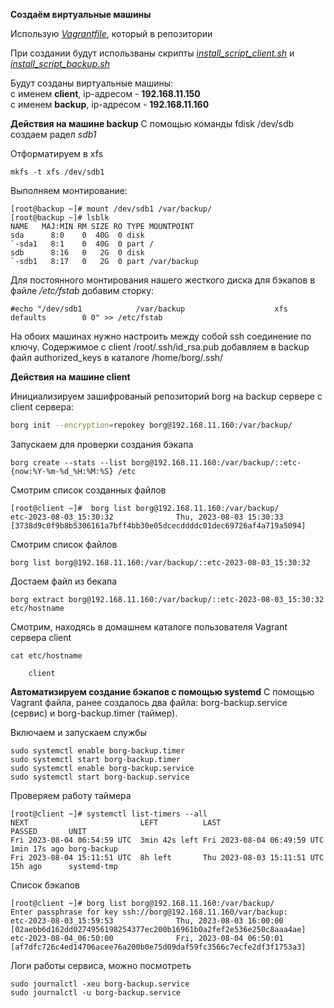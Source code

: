 **Создаём виртуальные машины**

Использую _[Vagrantfile](Vagrantfile)_, который в репозитории

При создании будут использваны скрипты _[install_script_client.sh](install_script_client.sh)_ и _[install_script_backup.sh](install_script_backup.sh)_

Будут созданы виртуальные машины:  
с именем **client**, ip-адресом - **192.168.11.150**  
с именем **backup**, ip-адресом - **192.168.11.160**

**Действия на машине backup**
С помощью команды fdisk /dev/sdb создаем радел _sdb1_ 

Отформатируем в xfs
```
mkfs -t xfs /dev/sdb1
```

Выполняем монтирование:
```
[root@backup ~]# mount /dev/sdb1 /var/backup/
[root@backup ~]# lsblk
NAME   MAJ:MIN RM SIZE RO TYPE MOUNTPOINT
sda      8:0    0  40G  0 disk 
`-sda1   8:1    0  40G  0 part /
sdb      8:16   0   2G  0 disk 
`-sdb1   8:17   0   2G  0 part /var/backup
```

Для постоянного монтирования нашего жесткого диска для бэкапов в файле _/etc/fstab_ добавим сторку:  
```
#echo "/dev/sdb1            /var/backup                    xfs     defaults        0 0" >> /etc/fstab
```

На обоих машинах нужно настроить между собой ssh соединение по ключу. Содержимое с client /root/.ssh/id_rsa.pub добавляем в backup файл authorized_keys в каталоге /home/borg/.ssh/

**Действия на машине client**

Инициализируем зашифрованый репозиторий borg на backup сервере с client сервера:
```bash
borg init --encryption=repokey borg@192.168.11.160:/var/backup/
```

Запускаем для проверки создания бэкапа
```
borg create --stats --list borg@192.168.11.160:/var/backup/::etc-{now:%Y-%m-%d_%H:%M:%S} /etc
```

Смотрим список созданных файлов

```
[root@client ~]#  borg list borg@192.168.11.160:/var/backup/
etc-2023-08-03_15:30:32              Thu, 2023-08-03 15:30:33 [3738d9c0f9b8b5306161a7bff4bb30e05dcecddddc01dec69726af4a719a5094]
```
Смотрим список файлов
```
borg list borg@192.168.11.160:/var/backup/::etc-2023-08-03_15:30:32
```

Достаем файл из бекапа
```
borg extract borg@192.168.11.160:/var/backup/::etc-2023-08-03_15:30:32 etc/hostname
```

Смотрим, находясь в домашнем каталоге пользователя Vagrant сервера client
```
cat etc/hostname

	client
```


**Автоматизируем создание бэкапов с помощью systemd**
С помощью Vagrant файла, ранее создалось два файла: borg-backup.service (сервис) и borg-backup.timer (таймер).

Включаем и запускаем службы
```
sudo systemctl enable borg-backup.timer
sudo systemctl start borg-backup.timer
sudo systemctl enable borg-backup.service
sudo systemctl start borg-backup.service
```

Проверяем работу таймера
```
[root@client ~]# systemctl list-timers --all
NEXT                         LEFT          LAST                         PASSED       UNIT       
Fri 2023-08-04 06:54:59 UTC  3min 42s left Fri 2023-08-04 06:49:59 UTC  1min 17s ago borg-backup
Fri 2023-08-04 15:11:51 UTC  8h left       Thu 2023-08-03 15:11:51 UTC  15h ago      systemd-tmp
```

Список бэкапов
```
[root@client ~]# borg list borg@192.168.11.160:/var/backup/
Enter passphrase for key ssh://borg@192.168.11.160/var/backup: 
etc-2023-08-03_15:59:53              Thu, 2023-08-03 16:00:00 [02aebb6d162dd0274956198254377ec200b16961b0a2fef2e536e250c8aaa4ae]
etc-2023-08-04_06:50:00              Fri, 2023-08-04 06:50:01 [af7dfc726c4ed14706acee76a200b0e75d09daf59fc3566c7ecfe2df3f1753a3]

```


Логи работы сервиса, можно посмотреть
```
sudo journalctl -xeu borg-backup.service
sudo journalctl -u borg-backup.service
```

